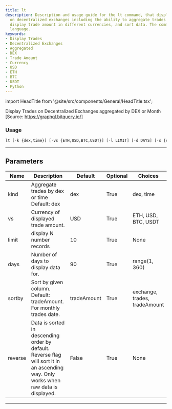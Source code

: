 ```yaml
---
title: lt
description: Description and usage guide for the lt command, that displays trades
  on decentralized exchanges including the ability to aggregate trades by DEX or time,
  display trade amount in different currencies, and sort data. The command uses Python
  language.
keywords:
- Display Trades
- Decentralized Exchanges
- Aggregated
- DEX
- Trade Amount
- Currency
- USD
- ETH
- BTC
- USDT
- Python
---
```


import HeadTitle from '@site/src/components/General/HeadTitle.tsx';

<HeadTitle title="lt - Onchain - Crypto - Reference | OpenBB Terminal Docs" />

Display Trades on Decentralized Exchanges aggregated by DEX or Month [Source: https://graphql.bitquery.io/]

### Usage

```python
lt [-k {dex,time}] [-vs {ETH,USD,BTC,USDT}] [-l LIMIT] [-d DAYS] [-s {exchange,trades,tradeAmount}] [-r]
```

---

## Parameters

| Name | Description | Default | Optional | Choices |
| ---- | ----------- | ------- | -------- | ------- |
| kind | Aggregate trades by dex or time Default: dex | dex | True | dex, time |
| vs | Currency of displayed trade amount. | USD | True | ETH, USD, BTC, USDT |
| limit | display N number records | 10 | True | None |
| days | Number of days to display data for. | 90 | True | range(1, 360) |
| sortby | Sort by given column. Default: tradeAmount. For monthly trades date. | tradeAmount | True | exchange, trades, tradeAmount |
| reverse | Data is sorted in descending order by default. Reverse flag will sort it in an ascending way. Only works when raw data is displayed. | False | True | None |

---

